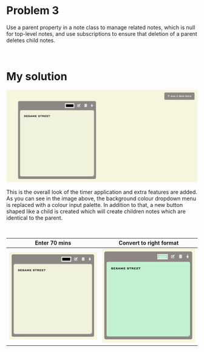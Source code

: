 # Problem 3
Use a parent property in a note class to manage related notes, which is null for top-level notes, and use subscriptions to ensure that deletion of a parent deletes child notes.

</br>

# My solution

![Sketch](/images/m1.png)

This is the overall look of the timer application and extra features are added. As you can see in the image above, the background colour dropdown menu is replaced with a colour input palette. In addition to that, a new button shaped like a child is created which will create children notes which are identical to the parent.

</br>

Enter 70 mins           |  Convert to right format
:----------------------:|:-------------------------:
![Sketch](/images/m2.png)|![Sketch](/images/m3.png)